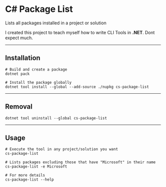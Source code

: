 # C# Package List

Lists all packages installed in a project or solution

I created this project to teach myself how to write CLI Tools in **.NET**. Dont expect much.

---

## Installation

```shell
# Build and create a package
dotnet pack

# Install the package globally
dotnet tool install --global --add-source ./nupkg cs-package-list
```

---

## Removal

```shell
dotnet tool uninstall --global cs-package-list
```

---

## Usage

```shell
# Execute the tool in any project/solution you want
cs-package-list

# Lists packages excluding those that have "Microsoft" in their name
cs-package-list -e Microsoft

# For more details
cs-package-list --help
```